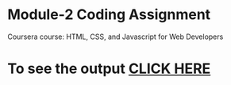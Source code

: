

# Module-2 Coding Assignment

Coursera course: HTML, CSS, and Javascript for Web Developers

# To see the output [CLICK HERE](https://samkiet.github.io/coursera-test/module-2/index.html)

